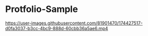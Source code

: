 # Protfolio-Sample



https://user-images.githubusercontent.com/81901470/174427517-d0fa3037-b3cc-4bc9-888d-60cbb36a5ae6.mp4

